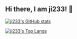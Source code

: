 ## Hi there, I am ji233! 👋

<!--
**ji233-Sun/ji233-Sun** is a ✨ _special_ ✨ repository because its `README.md` (this file) appears on your GitHub profile.

Here are some ideas to get you started:

- 🔭 I’m currently working on ...
- 🌱 I’m currently learning ...
- 👯 I’m looking to collaborate on ...
- 🤔 I’m looking for help with ...
- 💬 Ask me about ...
- 📫 How to reach me: ...
- 😄 Pronouns: ...
- ⚡ Fun fact: ...
-->

[![ji233's GitHub stats](https://github-readme-stats.vercel.app/api?username=ji233-Sun&show_icons=true&cache_seconds=86400&theme=jolly)](https://github.com/anuraghazra/github-readme-stats)

[![ji233's Top Langs](https://github-readme-stats.vercel.app/top-langs/api?username=ji233-Sun&show_icons=true&cache_seconds=86400&theme=jolly)](https://github.com/anuraghazra/github-readme-stats)
